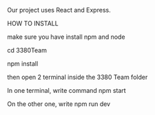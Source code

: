 Our project uses React and Express.

HOW TO INSTALL

make sure you have install npm and node

cd 3380Team

npm install

then open 2 terminal inside the 3380 Team folder

In one terminal, write command npm start

On the other one, write npm run dev
